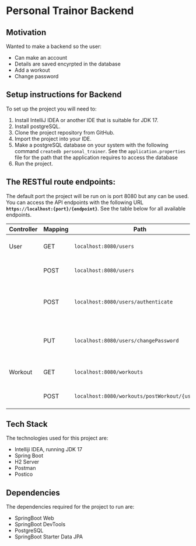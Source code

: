 # Personal Trainor Backend
## Motivation
Wanted to make a backend so the user:
- Can make an account
- Details are saved encyrpted in the database
- Add a workout
- Change password

## Setup instructions for Backend

To set up the project you will need to:
1. Install IntelliJ IDEA or another IDE that is suitable for JDK 17.
2. Install postgreSQL.
3. Clone the project repository from GitHub.
4. Import the project into your IDE.
5. Make a postgreSQL database on your system with the following command `createdb personal_trainer`. See the `application.properties` file for the path that the application requires to access the database 
6. Run the project.
   
## The RESTful route endpoints:

The default port the project will be run on is port 8080 but any can be used. You can access the API endpoints with the following URL **`https://localhost:{port}/{endpoint}`**. See the table below for all available endpoints.

|Controller | Mapping |Path | Description |
|----------|-----------|------|-------------|
| User | GET	| `localhost:8080/users` | Get all users details
| | POST	| `localhost:8080/users` | Create a new account
| | POST	| `localhost:8080/users/authenticate` | Check whether log-in details are correct
| | PUT	| `localhost:8080/users/changePassword` | Change the password for the account in use
| Workout | GET	| `localhost:8080/workouts` | Get all workouts for the user
| | POST	| `localhost:8080/workouts/postWorkout/{userId}` | Add a workout for the user


## Tech Stack

The technologies used for this project are:

- Intelliji IDEA, running JDK 17
- Spring Boot
- H2 Server
- Postman
- Postico

## Dependencies

The dependencies required for the project to run are:
- SpringBoot Web
- SpringBoot DevTools
- PostgreSQL
- SpringBoot Starter Data JPA
